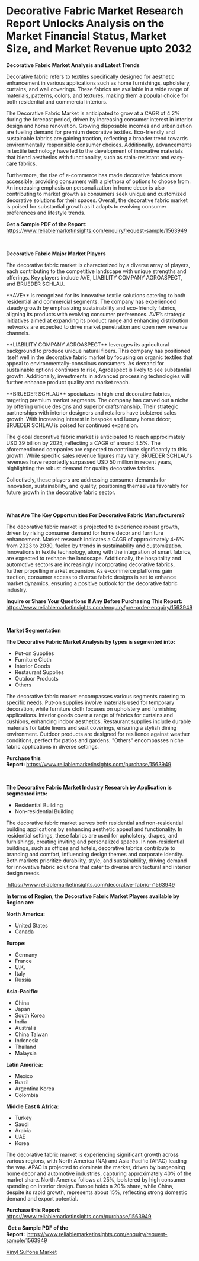 <p><h1>Decorative Fabric Market Research Report Unlocks Analysis on the Market Financial Status, Market Size, and Market Revenue upto 2032</h1></p><p><strong>Decorative Fabric Market Analysis and Latest Trends</strong></p>
<p><p>Decorative fabric refers to textiles specifically designed for aesthetic enhancement in various applications such as home furnishings, upholstery, curtains, and wall coverings. These fabrics are available in a wide range of materials, patterns, colors, and textures, making them a popular choice for both residential and commercial interiors.</p><p>The Decorative Fabric Market is anticipated to grow at a CAGR of 4.2% during the forecast period, driven by increasing consumer interest in interior design and home renovation. Growing disposable incomes and urbanization are fueling demand for premium decorative textiles. Eco-friendly and sustainable fabrics are gaining traction, reflecting a broader trend towards environmentally responsible consumer choices. Additionally, advancements in textile technology have led to the development of innovative materials that blend aesthetics with functionality, such as stain-resistant and easy-care fabrics.</p><p>Furthermore, the rise of e-commerce has made decorative fabrics more accessible, providing consumers with a plethora of options to choose from. An increasing emphasis on personalization in home decor is also contributing to market growth as consumers seek unique and customized decorative solutions for their spaces. Overall, the decorative fabric market is poised for substantial growth as it adapts to evolving consumer preferences and lifestyle trends.</p></p>
<p><strong>Get a Sample PDF of the Report:&nbsp;</strong> <a href="https://www.reliablemarketinsights.com/enquiry/request-sample/1563949?utm_campaign=3523&utm_medium=2&utm_source=Github&utm_content=ia&utm_term=31032025&utm_id=decorative-fabric">https://www.reliablemarketinsights.com/enquiry/request-sample/1563949</a></p>
<p>&nbsp;</p>
<p><strong>Decorative Fabric Major Market Players</strong></p>
<p><p>The decorative fabric market is characterized by a diverse array of players, each contributing to the competitive landscape with unique strengths and offerings. Key players include AVE, LIABILITY COMPANY AGROASPECT, and BRUEDER SCHLAU.</p><p>**AVE** is recognized for its innovative textile solutions catering to both residential and commercial segments. The company has experienced steady growth by emphasizing sustainability and eco-friendly fabrics, aligning its products with evolving consumer preferences. AVE’s strategic initiatives aimed at expanding its product range and enhancing distribution networks are expected to drive market penetration and open new revenue channels.</p><p>**LIABILITY COMPANY AGROASPECT** leverages its agricultural background to produce unique natural fibers. This company has positioned itself well in the decorative fabric market by focusing on organic textiles that appeal to environmentally-conscious consumers. As demand for sustainable options continues to rise, Agroaspect is likely to see substantial growth. Additionally, investments in advanced processing technologies will further enhance product quality and market reach.</p><p>**BRUEDER SCHLAU** specializes in high-end decorative fabrics, targeting premium market segments. The company has carved out a niche by offering unique designs and superior craftsmanship. Their strategic partnerships with interior designers and retailers have bolstered sales growth. With increasing interest in bespoke and luxury home décor, BRUEDER SCHLAU is poised for continued expansion.</p><p>The global decorative fabric market is anticipated to reach approximately USD 39 billion by 2025, reflecting a CAGR of around 4.5%. The aforementioned companies are expected to contribute significantly to this growth. While specific sales revenue figures may vary, BRUEDER SCHLAU's revenues have reportedly surpassed USD 50 million in recent years, highlighting the robust demand for quality decorative fabrics.</p><p>Collectively, these players are addressing consumer demands for innovation, sustainability, and quality, positioning themselves favorably for future growth in the decorative fabric sector.</p></p>
<p>&nbsp;</p>
<p><strong>What Are The Key Opportunities For Decorative Fabric Manufacturers?</strong></p>
<p><p>The decorative fabric market is projected to experience robust growth, driven by rising consumer demand for home decor and furniture enhancement. Market research indicates a CAGR of approximately 4-6% from 2023 to 2030, fueled by trends in sustainability and customization. Innovations in textile technology, along with the integration of smart fabrics, are expected to reshape the landscape. Additionally, the hospitality and automotive sectors are increasingly incorporating decorative fabrics, further propelling market expansion. As e-commerce platforms gain traction, consumer access to diverse fabric designs is set to enhance market dynamics, ensuring a positive outlook for the decorative fabric industry.</p></p>
<p><strong>Inquire or Share Your Questions If Any Before Purchasing This Report:</strong> <a href="https://www.reliablemarketinsights.com/enquiry/pre-order-enquiry/1563949?utm_campaign=3523&utm_medium=2&utm_source=Github&utm_content=ia&utm_term=31032025&utm_id=decorative-fabric">https://www.reliablemarketinsights.com/enquiry/pre-order-enquiry/1563949</a></p>
<p>&nbsp;</p>
<p><strong>Market Segmentation</strong></p>
<p><strong>The Decorative Fabric Market Analysis by types is segmented into:</strong></p>
<p><ul><li>Put-on Supplies</li><li>Furniture Cloth</li><li>Interior Goods</li><li>Restaurant Supplies</li><li>Outdoor Products</li><li>Others</li></ul></p>
<p><p>The decorative fabric market encompasses various segments catering to specific needs. Put-on supplies involve materials used for temporary decoration, while furniture cloth focuses on upholstery and furnishing applications. Interior goods cover a range of fabrics for curtains and cushions, enhancing indoor aesthetics. Restaurant supplies include durable materials for table linens and seat coverings, ensuring a stylish dining environment. Outdoor products are designed for resilience against weather conditions, perfect for patios and gardens. "Others" encompasses niche fabric applications in diverse settings.</p></p>
<p><strong>Purchase this Report:&nbsp;</strong><a href="https://www.reliablemarketinsights.com/purchase/1563949?utm_campaign=3523&utm_medium=2&utm_source=Github&utm_content=ia&utm_term=31032025&utm_id=decorative-fabric">https://www.reliablemarketinsights.com/purchase/1563949</a></p>
<p>&nbsp;</p>
<p><strong>The Decorative Fabric Market Industry Research by Application is segmented into:</strong></p>
<p><ul><li>Residential Building</li><li>Non-residential Building</li></ul></p>
<p><p>The decorative fabric market serves both residential and non-residential building applications by enhancing aesthetic appeal and functionality. In residential settings, these fabrics are used for upholstery, drapes, and furnishings, creating inviting and personalized spaces. In non-residential buildings, such as offices and hotels, decorative fabrics contribute to branding and comfort, influencing design themes and corporate identity. Both markets prioritize durability, style, and sustainability, driving demand for innovative fabric solutions that cater to diverse architectural and interior design needs.</p></p>
<p><a href="https://www.reliablemarketinsights.com/decorative-fabric-r1563949?utm_campaign=3523&utm_medium=2&utm_source=Github&utm_content=ia&utm_term=31032025&utm_id=decorative-fabric">&nbsp;https://www.reliablemarketinsights.com/decorative-fabric-r1563949</a></p>
<p><strong>In terms of Region, the Decorative Fabric Market Players available by Region are:</strong></p>
<p>
    <p> <strong> North America: </strong>
        <ul>
            <li>United States</li>
            <li>Canada</li>
        </ul>
        </p> 
    <p> <strong> Europe: </strong>
        <ul>
            <li>Germany</li>
            <li>France</li>
            <li>U.K.</li>
            <li>Italy</li>
            <li>Russia</li>
        </ul>
        </p> 
    <p> <strong> Asia-Pacific: </strong>
        <ul>
            <li>China</li>
            <li>Japan</li>
            <li>South Korea</li>
            <li>India</li>
            <li>Australia</li>
            <li>China Taiwan</li>
            <li>Indonesia</li>
            <li>Thailand</li>
            <li>Malaysia</li>
        </ul>
        </p> 
    <p> <strong> Latin America: </strong>
        <ul>
            <li>Mexico</li>
            <li>Brazil</li>
            <li>Argentina Korea</li>
            <li>Colombia</li>
        </ul>
        </p> 
    <p> <strong> Middle East & Africa: </strong>
        <ul>
            <li>Turkey</li>
            <li>Saudi</li>
            <li>Arabia</li>
            <li>UAE</li>
            <li>Korea</li>
        </ul>
    </p>
    </p>
<p><p>The decorative fabric market is experiencing significant growth across various regions, with North America (NA) and Asia-Pacific (APAC) leading the way. APAC is projected to dominate the market, driven by burgeoning home decor and automotive industries, capturing approximately 40% of the market share. North America follows at 25%, bolstered by high consumer spending on interior design. Europe holds a 20% share, while China, despite its rapid growth, represents about 15%, reflecting strong domestic demand and export potential.</p></p>
<p><strong>Purchase this Report: </strong><a href="https://www.reliablemarketinsights.com/purchase/1563949?utm_campaign=3523&utm_medium=2&utm_source=Github&utm_content=ia&utm_term=31032025&utm_id=decorative-fabric">https://www.reliablemarketinsights.com/purchase/1563949</a></p>
<p>&nbsp;<strong>Get a Sample PDF of the Report:&nbsp;&nbsp;</strong><a href="https://www.reliablemarketinsights.com/enquiry/request-sample/1563949?utm_campaign=3523&utm_medium=2&utm_source=Github&utm_content=ia&utm_term=31032025&utm_id=decorative-fabric">https://www.reliablemarketinsights.com/enquiry/request-sample/1563949</a></p>
<p><strong></strong></p>
<p><p><a href="https://github.com/anesimazikpd/Market-Research-Report-List-1/blob/main/vinyl-sulfone-market.md?utm_campaign=3523&utm_medium=2&utm_source=Github&utm_content=ia&utm_term=31032025&utm_id=decorative-fabric">Vinyl Sulfone Market</a></p></p>